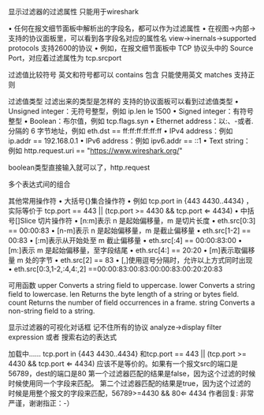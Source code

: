 显示过滤器的过滤属性   只能用于wireshark

• 任何在报文细节面板中解析出的字段名，都可以作为过滤属性
  • 在视图->内部->支持的协议面板里，可以看到各字段名对应的属性名   view->inernals->supported protocols 支持2600的协议
    • 例如，在报文细节面板中 TCP 协议头中的 Source Port，对应着过滤属性为 tcp.srcport
    
    
过滤值比较符号
  英文和符号都可以 
  contains 包含    只能使用英文
  matches 支持正则    
  
  

过滤值类型   过滤出来的类型是怎样的   支持的协议面板可以看到过滤值类型
 • Unsigned integer：无符号整型，例如 ip.len le 1500
 • Signed integer：有符号整型
 • Boolean：布尔值，例如 tcp.flags.syn
 • Ethernet address：以:、-或者.分隔的 6 字节地址，例如 eth.dst == ff:ff:ff:ff:ff:ff
 • IPv4 address：例如 ip.addr == 192.168.0.1
 • IPv6 address：例如 ipv6.addr == ::1
 • Text string：例如 http.request.uri == "https://www.wireshark.org/"  
    
 boolean类型直接输入就可以了，http.request
 
 
 

多个表达式间的组合
  
  
  
其他常用操作符
• 大括号{}集合操作符
   • 例如 tcp.port in {443 4430..4434} ，实际等价于 tcp.port == 443 || (tcp.port >= 4430 && tcp.port ⇐ 4434)
• 中括号[]Slice 切片操作符
   • [n:m]表示 n 是起始偏移量，m 是切片长度
     • eth.src[0:3] == 00:00:83
   • [n-m]表示 n 是起始偏移量，m 是截止偏移量
     • eth.src[1-2] == 00:83
   • [:m]表示从开始处至 m 截止偏移量
     • eth.src[:4] == 00:00:83:00
   • [m:]表示 m 是起始偏移量，至字段结尾
     • eth.src[4:] == 20:20
   • [m]表示取偏移量 m 处的字节
     • eth.src[2] == 83
   • [,]使用逗号分隔时，允许以上方式同时出现
     • eth.src[0:3,1-2,:4,4:,2] ==00:00:83:00:83:00:00:83:00:20:20:83    
     
     
可用函数
upper   Converts a string field to uppercase.
lower   Converts a string field to lowercase.
len     Returns the byte length of a string or bytes field.
count   Returns the number of field occurrences in a frame.
string  Converts a non-string field to a string.       



显示过滤器的可视化对话框   记不住所有的协议
  analyze->display filter expression  或者 搜索右边的表达式
  



加载中……
tcp.port in {443 4430..4434} 和tcp.port == 443 || (tcp.port >= 4430 && tcp.port ⇐ 4434) 应该不是等价的。如果有一个报文src的端口是56789，dest的端口是80
第一个过滤器匹配的结果是false，因为这个过滤的时候时候使用同一个字段来匹配。
第二个过滤器匹配的结果是true，因为这个过滤的时候是用整个报文的字段来匹配，56789>=4430 && 80⇐ 4434
作者回复: 非常严谨，谢谢指正：-）


  